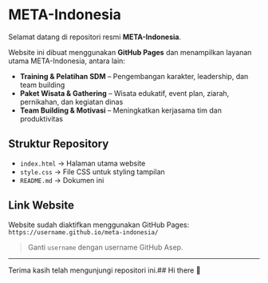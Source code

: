 # META-Indonesia

Selamat datang di repositori resmi **META-Indonesia**.

Website ini dibuat menggunakan **GitHub Pages** dan menampilkan layanan utama META-Indonesia, antara lain:

- **Training & Pelatihan SDM** – Pengembangan karakter, leadership, dan team building
- **Paket Wisata & Gathering** – Wisata edukatif, event plan, ziarah, pernikahan, dan kegiatan dinas
- **Team Building & Motivasi** – Meningkatkan kerjasama tim dan produktivitas

## Struktur Repository
- `index.html` → Halaman utama website
- `style.css` → File CSS untuk styling tampilan
- `README.md` → Dokumen ini

## Link Website
Website sudah diaktifkan menggunakan GitHub Pages:  
`https://username.github.io/meta-indonesia/`  

> Ganti `username` dengan username GitHub Asep.

---

Terima kasih telah mengunjungi repositori ini.## Hi there 👋

<!--
**META-Indonesia/META-Indonesia** is a ✨ _special_ ✨ repository because its `README.md` (this file) appears on your GitHub profile.

Here are some ideas to get you started:

- 🔭 I’m currently working on ...
- 🌱 I’m currently learning ...
- 👯 I’m looking to collaborate on ...
- 🤔 I’m looking for help with ...
- 💬 Ask me about ...
- 📫 How to reach me: ...
- 😄 Pronouns: ...
- ⚡ Fun fact: ...
-->
